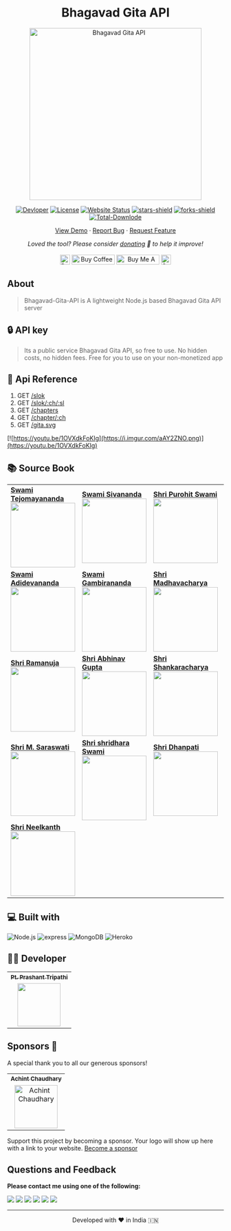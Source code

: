 <div align="center"><h1>Bhagavad Gita API</h1></div>
<p align="center"><img alt="Bhagavad Gita API" src="https://repository-images.githubusercontent.com/314205765/0bb18d80-2b22-11eb-8f6f-ccf20c0c2679" width="400vw"/></p>
<p align="center">
	<a href="https://github.com/PtPrashantTripathi"><img alt="Devloper" src="https://img.shields.io/badge/Devloper-Pt.%20Prashant%20Tripathi-Success.svg?style=flat-square"/></a>
	<a href="https://github.com/vedicscriptures/bhagavad-gita-api/LICENSE"><img alt="License" src="https://img.shields.io/github/license/vedicscriptures/bhagavad-gita-api.svg?style=flat-square"/></a>
	<a href="https://vedicscriptures.github.io"><img alt="Website Status" src="https://img.shields.io/website/http/ptprashanttripathi.github.io.svg?down_message=Down&up_message=Online&style=flat-square"/></a>
	<a href="https://github.com/vedicscriptures/bhagavad-gita-api/stargazers"><img alt="stars-shield" src="https://img.shields.io/github/stars/vedicscriptures/bhagavad-gita-api.svg?style=flat-square"/></a>
	<a href="https://github.com/vedicscriptures/bhagavad-gita-api/network/members"><img alt="forks-shield" src="https://img.shields.io/github/forks/vedicscriptures/bhagavad-gita-api.svg?style=flat-square"/></a>
	<a href="https://github.com/vedicscriptures/bhagavad-gita-api/graphs/traffic"><img alt="Total-Downlode" src="https://img.shields.io/github/downloads/vedicscriptures/bhagavad-gita-api/total.svg?style=flat-square"/></a>
</p>
<p align="center">
	<a href="https://vedicscriptures.github.io">View Demo</a> · <a href="https://github.com/vedicscriptures/bhagavad-gita-api/issues/new/choose">Report Bug</a> · <a href="https://github.com/vedicscriptures/bhagavad-gita-api/issues/new/choose">Request Feature</a>
</p>
<p align="center">
	<i>Loved the tool? Please consider <a href="https://paypal.me/ptprashanttripathi/100">donating</a> 💸 to help it improve!</i><br/><br/>
	<a href="https://paypal.me/PtPrashantTripathi"><img height='23' src="https://img.shields.io/badge/support-PayPal-blue?logo=PayPal&style=flat-square&label=Donate" alt="Donate"/></a>
	<a href='https://ko-fi.com/ptprashanttripathi' target='_blank'><img height='23' width="100" src='https://cdn.ko-fi.com/cdn/kofi3.png?v=2' alt='Buy Coffee for ptprashanttripathi' /></a>
	<a href="https://www.buymeacoffee.com/ptprashanttripathi" target="_blank"><img src="https://cdn.buymeacoffee.com/buttons/default-orange.png" alt="Buy Me A Coffee" height="23" width="100" style="border-radius:1px" /></a>
	<a href="https://ptprashanttripathi.github.io/linkpe?pa=pt1997@ybl&pn=Pt.+Prashant+Tripathi" target="_blank"><img src="https://raw.githubusercontent.com/PtPrashantTripathi/linkpe/main/img/linkpebadge.svg" alt="Support Via UPI" height="23" style="border-radius:1px" /></a>
</p>

## About

> Bhagavad-Gita-API is A lightweight Node.js based Bhagavad Gita API server

## :lock: API key

> Its a public service Bhagavad Gita API, so free to use. No hidden costs, no hidden fees. Free for you to use on your non-monetized app

## 🚀 Api Reference

1. GET [/slok](https://bhagavadgitaapi.in/get-slok)
2. GET [/slok/:ch/:sl](https://bhagavadgitaapi.in/get-slokm)
3. GET [/chapters](https://bhagavadgitaapi.in/get-chapters)
4. GET [/chapter/:ch](https://bhagavadgitaapi.in/get-chapter)
5. GET [/gita.svg](https://bhagavadgitaapi.in/get-gita.svg)

[![https://youtu.be/1OVXdkFoKIg](https://i.imgur.com/aAY2ZNO.png)](https://youtu.be/1OVXdkFoKIg)

## 📚 Source Book

<table>
<tbody><tr>
    <td> 
        <a href="https://www.amazon.in/Shrimad-Bhagavad-Gita-Audio-Discourses/dp/B07QB1YNWG/ref=as_li_ss_il?ie=UTF8&amp;linkCode=li2&amp;tag=vedicscriptur-21&amp;linkId=7a8fbbb4713a9cc1949e4ed30a2e1678">
        <b>Swami Tejomayananda</b>
        <br><img height="150vh" src="https://ws-in.amazon-adsystem.com/widgets/q?_encoding=UTF8&amp;ASIN=B07QB1YNWG&amp;Format=_SL160_&amp;ID=AsinImage&amp;MarketPlace=IN&amp;ServiceVersion=20070822&amp;WS=1&amp;tag=vedicscriptur-21">
        </a>
    </td>
    <td>
        <a href="https://www.amazon.in/Bhagavad-Gita-Swami-Sivananda/dp/8170520002/ref=as_li_ss_il?crid=3FE20X9W8N3U0&amp;dchild=1&amp;keywords=swami+sivananda+books&amp;qid=1607076078&amp;sprefix=Swami+Sivananda+,popular,614&amp;sr=8-7&amp;linkCode=li2&amp;tag=vedicscriptur-21&amp;linkId=b2ff2a12ee00604c1b020453d18f5fd6">
        <b>Swami Sivananda</b> 
        <br><img height="150vh" src="https://ws-in.amazon-adsystem.com/widgets/q?_encoding=UTF8&amp;ASIN=8170520002&amp;Format=_SL160_&amp;ID=AsinImage&amp;MarketPlace=IN&amp;ServiceVersion=20070822&amp;WS=1&amp;tag=vedicscriptur-21">
        </a>
    </td>
    <td> 
        <a href="https://www.amazon.in/Bhagavad-Gita-Philosophy-life/dp/B08CG7F9F8/ref=as_li_ss_il?dchild=1&amp;keywords=Shri+Purohit+Swami+book&amp;qid=1607076143&amp;sr=8-1&amp;linkCode=li2&amp;tag=vedicscriptur-21&amp;linkId=2bc6d056223d04817a074d6ccb444a53">
        <b>Shri Purohit Swami</b>
        <br><img height="150vh" src="https://ws-in.amazon-adsystem.com/widgets/q?_encoding=UTF8&amp;ASIN=B08CG7F9F8&amp;Format=_SL160_&amp;ID=AsinImage&amp;MarketPlace=IN&amp;ServiceVersion=20070822&amp;WS=1&amp;tag=vedicscriptur-21">
        </a>
    </td>
    <td>
        <a href="https://www.amazon.in/shrimad-Bhagavad-Gita-Swami-Chinmayananda/dp/B07P9JQJ1Q/ref=as_li_ss_il?crid=YV9WCXZRPI38&amp;dchild=1&amp;keywords=swami+chinmayananda+bhagavad+gita&amp;qid=1607076179&amp;sprefix=Swami+Chinmayananda,aps,644&amp;sr=8-4&amp;linkCode=li2&amp;tag=vedicscriptur-21&amp;linkId=ef8d52f4c1fb01404f7532ffc7caf5b6">
        <b>Swami Chinmayananda</b> 
        <br><img height="150vh" src="https://ws-in.amazon-adsystem.com/widgets/q?_encoding=UTF8&amp;ASIN=B07P9JQJ1Q&amp;Format=_SL160_&amp;ID=AsinImage&amp;MarketPlace=IN&amp;ServiceVersion=20070822&amp;WS=1&amp;tag=vedicscriptur-21">
        </a>
    </td>
    <td> 
        <a href="https://www.amazon.in/shri-Sankara-Dr-S-Sankaranarayanan/dp/8185141142/ref=as_li_ss_il?dchild=1&amp;qid=1607076492&amp;refinements=p_27:Dr.+S.Sankaranarayanan&amp;s=books&amp;sr=1-2&amp;linkCode=li2&amp;tag=vedicscriptur-21&amp;linkId=c4346687887547ee0f540fbdabe783f0">
        <b>Dr.S.Sankaranarayan</b>
        <br><img height="150vh" src="https://ws-in.amazon-adsystem.com/widgets/q?_encoding=UTF8&amp;ASIN=8185141142&amp;Format=_SL160_&amp;ID=AsinImage&amp;MarketPlace=IN&amp;ServiceVersion=20070822&amp;WS=1&amp;tag=vedicscriptur-21">
        </a>
    </td>
</tr>
<tr>
    <td>  
        <a href="https://www.amazon.in/shri-Ramanuja-Gita-Bhasya-English/dp/8178235188/ref=as_li_ss_il?dchild=1&amp;keywords=Swami+Adidevananda&amp;qid=1607076583&amp;s=books&amp;sr=1-4&amp;linkCode=li2&amp;tag=vedicscriptur-21&amp;linkId=25fbd382c61b77b39b947c30a75f3a76">
        <b>Swami Adidevananda</b>
        <br><img height="150vh" src="https://ws-in.amazon-adsystem.com/widgets/q?_encoding=UTF8&amp;ASIN=8178235188&amp;Format=_SL160_&amp;ID=AsinImage&amp;MarketPlace=IN&amp;ServiceVersion=20070822&amp;WS=1&amp;tag=vedicscriptur-21">
        </a>
    </td>
    <td> 
        <a href="https://www.amazon.in/Bhagavad-Gita-Shankaracharya-Gambhirananda-Swami-ebook/dp/B07QMVG2NR/ref=as_li_ss_il?dchild=1&amp;keywords=Swami+Gambirananda&amp;qid=1607076775&amp;s=digital-text&amp;sr=1-1-spell&amp;linkCode=li2&amp;tag=vedicscriptur-21&amp;linkId=fc8d7b3cdebb18073090685b0e19bddb">
        <b>Swami Gambirananda</b>
        <br><img height="150vh" src="https://ws-in.amazon-adsystem.com/widgets/q?_encoding=UTF8&amp;ASIN=B07QMVG2NR&amp;Format=_SL160_&amp;ID=AsinImage&amp;MarketPlace=IN&amp;ServiceVersion=20070822&amp;WS=1&amp;tag=vedicscriptur-21">
        </a>
    </td>
    <td> 
        <a href="https://www.amazon.com-Tatparya-Nirnaya-Anandatirtha-Volumes/dp/B00T9X23JA?">
        <b>Shri Madhavacharya</b>
        <br><img height="150vh" src="https://images-na.ssl-images-amazon.com/images/I/51shx3o7mUL._SX428_BO1,204,203,200_.jpg">
        </a>
    </td>
    <td> 
        <a href="https://www.amazon.in/shriMADBHAGAVADGITA-Translation-SANKARABHASYA-ANANDGIRI-VYAKHYA/dp/8170847133/ref=as_li_ss_il?dchild=1&amp;keywords=shri+Anandgiri&amp;qid=1607077935&amp;sr=8-2-fkmr0&amp;linkCode=li2&amp;tag=vedicscriptur-21&amp;linkId=45ad6e84fd919fe30da6ee46efe0916f">
        <b>Shri Anandgiri</b>
        <br><img height="150vh" src="https://ws-in.amazon-adsystem.com/widgets/q?_encoding=UTF8&amp;ASIN=8170847133&amp;Format=_SL160_&amp;ID=AsinImage&amp;MarketPlace=IN&amp;ServiceVersion=20070822&amp;WS=1&amp;tag=vedicscriptur-21">
        </a>
    </td>
    <td> 
        <a href="https://www.amazon.inpress-Shrimad-Bhagwatgeeta-Sanjivni-Translation/dp/B07SQQGV7M/ref=as_li_ss_il?crid=1NI6FMT26UILQ&amp;dchild=1&amp;keywords=swami+ramsukhdas+gita+hindi&amp;qid=1607077996&amp;sprefix=Swami+Ramsukhdas,aps,429&amp;sr=8-2&amp;linkCode=li2&amp;tag=vedicscriptur-21&amp;linkId=7208b48e307c51ed8f3501a7dfad3f46">
        <b>Swami Ramsukhdas</b>
        <br><img height="150vh" src="https://ws-in.amazon-adsystem.com/widgets/q?_encoding=UTF8&amp;ASIN=B07SQQGV7M&amp;Format=_SL160_&amp;ID=AsinImage&amp;MarketPlace=IN&amp;ServiceVersion=20070822&amp;WS=1&amp;tag=vedicscriptur-21">
        </a>
    </td>
</tr>
<tr>
    <td> 
        <a href="https://www.amazon.in/Bhagavad-Gita-Based-Ramanujas-Gitabhashyam/dp/1499696914/ref=as_li_ss_il?dchild=1&amp;keywords=shri+Ramanuja's+Gitabhashyam&amp;qid=1607078174&amp;sr=8-1&amp;linkCode=li2&amp;tag=vedicscriptur-21&amp;linkId=fe84187cb9ca2e15e226e9c533757ec4">
        <b>Shri Ramanuja</b>
        <br><img height="150vh" src="https://ws-in.amazon-adsystem.com/widgets/q?_encoding=UTF8&amp;ASIN=1499696914&amp;Format=_SL160_&amp;ID=AsinImage&amp;MarketPlace=IN&amp;ServiceVersion=20070822&amp;WS=1&amp;tag=vedicscriptur-21">
        </a>
    </td>
    <td> 
        <a href="https://www.amazon.in/Abhinavaguptas-Commentary-Bhagavad-Gita-Gitartha-Samgraha/dp/8186569448/ref=as_li_ss_il?dchild=1&amp;keywords=shri+abhinavgupta+gita&amp;qid=1607078269&amp;sr=8-2&amp;linkCode=li2&amp;tag=vedicscriptur-21&amp;linkId=722405c6c94d6e2e00c09531d49ff627">
        <b>Shri Abhinav Gupta</b>
        <br><img height="150vh" src="https://ws-in.amazon-adsystem.com/widgets/q?_encoding=UTF8&amp;ASIN=8186569448&amp;Format=_SL160_&amp;ID=AsinImage&amp;MarketPlace=IN&amp;ServiceVersion=20070822&amp;WS=1&amp;tag=vedicscriptur-21">
        </a>
    </td>
    <td> 
        <a href="https://www.amazon.in/Bhagavad-Gita-Commentary-shri-Sankaracharya/dp/8185208085/ref=as_li_ss_il?ie=UTF8&amp;linkCode=li2&amp;tag=vedicscriptur-21&amp;linkId=67d6e12a556466297498fa4f344336aa">
        <b>Shri Shankaracharya</b>
        <br><img height="150vh" src="https://ws-in.amazon-adsystem.com/widgets/q?_encoding=UTF8&amp;ASIN=8185208085&amp;Format=_SL160_&amp;ID=AsinImage&amp;MarketPlace=IN&amp;ServiceVersion=20070822&amp;WS=1&amp;tag=vedicscriptur-21">
        </a>
    </td>
    <td> 
        <a href="https://www.amazon.com-Bhashyam-Commentary-Jayatirtha-Raghavendratirtha/dp/9381275408">
        <b>Shri Jayatritha</b>
        <br><img height="150vh" src="https://images-na.ssl-images-amazon.com/images/I/41qWJc3IxiL._SX368_BO1,204,203,200_.jpg">
        </a>
    </td>
    <td> 
        <a href="https://www.amazon.in/Subodhini-Commentry-Mahaprabhu-Vallabhacharya-Translation/dp/8170308607/ref=as_li_ss_il?ie=UTF8&amp;linkCode=li2&amp;tag=vedicscriptur-21&amp;linkId=be20615f65dca1914be6ed7f4424ef51">
        <b>Shri Vallabhacharya</b><br><img height="150vh" src="https://ws-in.amazon-adsystem.com/widgets/q?_encoding=UTF8&amp;ASIN=8170308607&amp;Format=_SL160_&amp;ID=AsinImage&amp;MarketPlace=IN&amp;ServiceVersion=20070822&amp;WS=1&amp;tag=vedicscriptur-21">
        </a>
    </td>
</tr>
<tr>
    <td>
        <a href="https://www.amazon.in/Bhagavad-Gita-Annotation-Gudhartha-Dipika/dp/8175051949/ref=as_li_ss_il?dchild=1&amp;qid=1607079583&amp;refinements=p_27:Madhusudana+Saraswati&amp;s=books&amp;sr=1-1&amp;linkCode=li2&amp;tag=vedicscriptur-21&amp;linkId=c72ec55fccfe3d5182a30a06b18b8de9">
        <b>Shri M. Saraswati</b>
        <br><img height="150vh" src="https://ws-in.amazon-adsystem.com/widgets/q?_encoding=UTF8&amp;ASIN=8175051949&amp;Format=_SL160_&amp;ID=AsinImage&amp;MarketPlace=IN&amp;ServiceVersion=20070822&amp;WS=1&amp;tag=vedicscriptur-21">
        </a>
    </td>
    <td>
        <a href="https://www.amazon.in/shrimad-Bhagavad-Gita-shridhara-Swami/dp/8178234920/ref=as_li_ss_il?dchild=1&amp;keywords=shri+shridhara+Swami&amp;qid=1607079632&amp;s=books&amp;sr=1-1&amp;linkCode=li2&amp;tag=vedicscriptur-21&amp;linkId=025a7ddde09dfe6f0c2cc95d7b670aca">
        <b>Shri shridhara Swami</b>
        <br><img height="150vh" src="https://ws-in.amazon-adsystem.com/widgets/q?_encoding=UTF8&amp;ASIN=8178234920&amp;Format=_SL160_&amp;ID=AsinImage&amp;MarketPlace=IN&amp;ServiceVersion=20070822&amp;WS=1&amp;tag=vedicscriptur-21">
        </a>
    </td>
    <td>
        <a href="https://www.amazon.in/shrimad-Bhagavad-Gita-Swarupananda-Swam…tag=vedicscriptur-21&amp;linkId=adf8f369848073dee2f2c305b3d2bfec">
        <b>Shri Dhanpati</b> 
        <br><img height="150vh" src="https://ws-in.amazon-adsystem.com/widgets/q?_encoding=UTF8&amp;ASIN=B07QR2D2X4&amp;Format=_SL160_&amp;ID=AsinImage&amp;MarketPlace=IN&amp;ServiceVersion=20070822&amp;WS=1&amp;tag=vedicscriptur-21">
        </a>
    </td>
    <td>
        <a href="https://www.amazon.in/Bhagavad-Gita-Viewed-Swami-Vivekananda/dp/8175053321/ref=as_li_ss_il?dchild=1&amp;keywords=Vedanta+gita&amp;qid=1607080279&amp;s=books&amp;sr=1-2&amp;linkCode=li2&amp;tag=vedicscriptur-21&amp;linkId=e9ff0620537ab376d45bb6440820592f">
        <b>Vedantadeshika</b>
        <br><img height="150vh" src="https://ws-in.amazon-adsystem.com/widgets/q?_encoding=UTF8&amp;ASIN=8175053321&amp;Format=_SL160_&amp;ID=AsinImage&amp;MarketPlace=IN&amp;ServiceVersion=20070822&amp;WS=1&amp;tag=vedicscriptur-21">
        </a>
    </td>
    <td> 
        <a href="https://www.amazon.in/Hima-Communications-Purushothama-Yoga-Bhagavad/dp/B00FHU52LA/ref=as_li_ss_il?ie=UTF8&amp;linkCode=li2&amp;tag=vedicscriptur-21&amp;linkId=8ed142cc3911078375cbdd3fdc9a0611">
        <b>Shri Purushottamji</b>
        <br><img height="150vh" src="https://ws-in.amazon-adsystem.com/widgets/q?_encoding=UTF8&amp;ASIN=B00FHU52LA&amp;Format=_SL160_&amp;ID=AsinImage&amp;MarketPlace=IN&amp;ServiceVersion=20070822&amp;WS=1&amp;tag=vedicscriptur-21">
        </a>
    </td>
</tr>
<tr>
    <td>
        <a href="https://www.amazon.in/Shri-Krushnayan-Gopal-Neelkanth-Dandekar/dp/B07JD7Q9MB/ref=as_li_ss_il?dchild=1&amp;keywords=shri+neelkanth&amp;qid=1607083622&amp;s=books&amp;sr=1-4&amp;linkCode=li2&amp;tag=vedicscriptur-21&amp;linkId=6e0a0e1ae62aac762405a6dd2635813d">
        <b>Shri Neelkanth</b>
        <br><img height="150vh" src="https://ws-in.amazon-adsystem.com/widgets/q?_encoding=UTF8&amp;ASIN=B07JD7Q9MB&amp;Format=_SL160_&amp;ID=AsinImage&amp;MarketPlace=IN&amp;ServiceVersion=20070822&amp;WS=1&amp;tag=vedicscriptur-21">
    </a></td>
</tr>
</tbody></table>

## 💻 Built with

![Node.js](https://img.shields.io/badge/node.js%20-%2343853D.svg?&style=for-the-badge&logo=node.js&logoColor=white)
![express](https://img.shields.io/badge/express.js%20-%23404d59.svg?&style=for-the-badge)
![MongoDB](https://img.shields.io/badge/MongoDB-%234ea94b.svg?&style=for-the-badge&logo=mongodb&logoColor=white)
![Heroko](https://img.shields.io/badge/heroku%20-%23430098.svg?&style=for-the-badge&logo=heroku&logoColor=white)

## 👨‍💻 Developer

<table>
    <tbody>
	<tr>
        <th align="center">
            <a href="https://github.com/ptprashanttripathi">
                <sub><b>Pt. Prashant Tripathi</b></sub>
            </a>
        </th>
      </tr>
     <tr>
        <td align="center">
            <a href="https://github.com/ptprashanttripathi">
                <img src="https://avatars2.githubusercontent.com/u/26687933?s=200&amp;v=4" width="100px;" alt="">
            </a>
        </td>
    </tr>
	</tbody>
</table>

## Sponsors 🤴

A special thank you to all our generous sponsors! 

<table>
  <tbody>
    <tr>
      <th align="center">
        <a href="https://github.com/chaudharyachint08">
        <sub><b>Achint Chaudhary</b></sub>
        </a>
      </th>
    </tr>
    <tr>
      <td align="center">
        <a href="https://github.com/chaudharyachint08">
        <img src="https://avatars.githubusercontent.com/u/18164072?s=200&v=4" width="100px;" alt="Achint Chaudhary">
        </a>
      </td>
    </tr>
  </tbody>
</table>

Support this project by becoming a sponsor. Your logo will show up here with a link to your website. [Become a sponsor](/SPONSORS.md#looking-to-sponsor-bhagavad-gita-api)

## Questions and Feedback

**Please contact me using one of the following:**

[![](https://img.shields.io/badge/twitter-%231DA1F2.svg?&style=for-the-badge&logo=twitter&logoColor=white)](https://twitter.com/ptprashant09)
[![](https://img.shields.io/badge/linkedin-%230077B5.svg?&style=for-the-badge&logo=linkedin&logoColor=white)](https://www.linkedin.com/in/ptprashanttripathi/)
[![](https://img.shields.io/badge/instagram-%23E4405F.svg?&style=for-the-badge&logo=instagram&logoColor=white)](https://www.instagram.com/ptprashanttripathi/)
[![](https://img.shields.io/badge/telegram-%233498DB.svg?&style=for-the-badge&logo=telegram&logoColor=white)](https://t.me/ptprashanttripathi/)
[![](https://img.shields.io/badge/facebook-%231877F2.svg?&style=for-the-badge&logo=facebook&logoColor=white)](https://www.facebook.com/ptprashanttripathi)
[![](https://img.shields.io/badge/DEV.TO-%230A0A0A.svg?&style=for-the-badge&logo=dev-dot-to&logoColor=white)](https://dev.to/ptprashanttripathi)

<hr>
<p align="center">Developed with ❤️ in India 🇮🇳</p>
